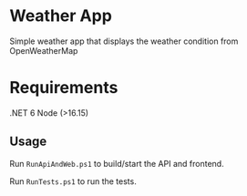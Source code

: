 # Weather App

Simple weather app that displays the weather condition from OpenWeatherMap

# Requirements

.NET 6
Node (>16.15)

## Usage

Run `RunApiAndWeb.ps1` to build/start the API and frontend.

Run `RunTests.ps1` to run the tests.